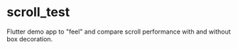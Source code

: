 # scroll_test

Flutter demo app to "feel" and compare scroll performance with and without box decoration.
